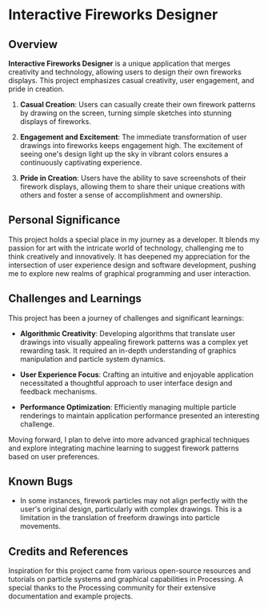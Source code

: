# Interactive Fireworks Designer

## Overview

**Interactive Fireworks Designer** is a unique application that merges creativity and technology, allowing users to design their own fireworks displays. This project emphasizes casual creativity, user engagement, and pride in creation.

1. **Casual Creation**: Users can casually create their own firework patterns by drawing on the screen, turning simple sketches into stunning displays of fireworks.

2. **Engagement and Excitement**: The immediate transformation of user drawings into fireworks keeps engagement high. The excitement of seeing one's design light up the sky in vibrant colors ensures a continuously captivating experience.

3. **Pride in Creation**: Users have the ability to save screenshots of their firework displays, allowing them to share their unique creations with others and foster a sense of accomplishment and ownership.

## Personal Significance

This project holds a special place in my journey as a developer. It blends my passion for art with the intricate world of technology, challenging me to think creatively and innovatively. It has deepened my appreciation for the intersection of user experience design and software development, pushing me to explore new realms of graphical programming and user interaction.

## Challenges and Learnings

This project has been a journey of challenges and significant learnings:

- **Algorithmic Creativity**: Developing algorithms that translate user drawings into visually appealing firework patterns was a complex yet rewarding task. It required an in-depth understanding of graphics manipulation and particle system dynamics.

- **User Experience Focus**: Crafting an intuitive and enjoyable application necessitated a thoughtful approach to user interface design and feedback mechanisms.

- **Performance Optimization**: Efficiently managing multiple particle renderings to maintain application performance presented an interesting challenge.

Moving forward, I plan to delve into more advanced graphical techniques and explore integrating machine learning to suggest firework patterns based on user preferences.

## Known Bugs

- In some instances, firework particles may not align perfectly with the user's original design, particularly with complex drawings. This is a limitation in the translation of freeform drawings into particle movements.

## Credits and References

Inspiration for this project came from various open-source resources and tutorials on particle systems and graphical capabilities in Processing. A special thanks to the Processing community for their extensive documentation and example projects.

